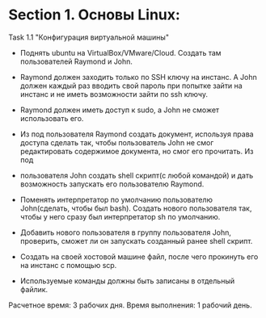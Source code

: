 # Section 1. Основы Linux:

  Task 1.1 "Конфигурация виртуальной машины"
- Поднять ubuntu на VirtualBox/VMware/Cloud. Создать там пользователей Raymond и John. 

- Raymond должен заходить только по SSH ключу на инстанс. А John должен каждый раз вводить свой пароль при попытке зайти на инстанс и не иметь возможности зайти по ssh ключу.

- Raymond должен иметь доступ к sudo, а John не сможет использовать его. 

- Из под пользователя Raymond создать документ, используя права доступа сделать так, чтобы пользователь John не смог редактировать содержимое документа, но смог его прочитать. Из под 
- пользователя John создать shell скрипт(с любой командой) и дать возможность запускать его пользователю Raymond. 

- Поменять интерпретатор по умолчанию пользователю John(сделать, чтобы был bash). Создать нового пользователя так, чтобы у него сразу был интерпретатор sh по умолчанию. 

- Добавить нового пользователя в группу пользователя John, проверить, сможет ли он запускать созданный ранее shell скрипт. 

- Создать на своей хостовой машине файл, после чего прокинуть его на инстанс с помощью scp. 

- Используемые команды должны быть записаны в отдельный файлик.

Расчетное время: 3 рабочих дня. Время выполнения: 1 рабочий день.
